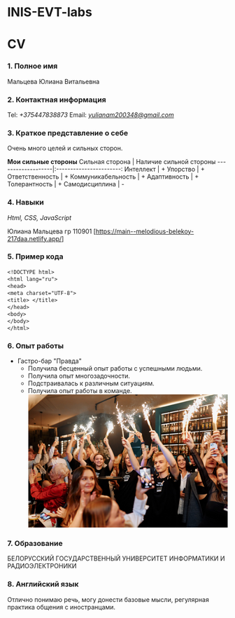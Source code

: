 # INIS-EVT-labs
# CV
### 1. Полное имя
Мальцева Юлиана Витальевна 
### 2. Контактная информация 
Tel: *+375447838873*
Email: *yulianam200348@gmail.com*
### 3. Краткое представление о себе 
Очень много целей и сильных сторон.

**Мои сильные стороны**
Сильная сторона    | Наличие сильной стороны 
-------------------|:-----------------------: 
Интеллект          |   +
Упорство           |   + 
Ответственность    |   +
Коммуникабельность |   +
Адаптивность       |   +
Толерантность      |   +
Самодисциплина     |   -

### 4. Навыки 
*Html, CSS, JavaScript*

Юлиана Мальцева гр 110901 [https://main--melodious-belekoy-217daa.netlify.app/]

### 5. Пример кода

```
<!DOCTYPE html>
<html lang="ru">
<head>
<meta charset="UTF-8">
<title> </title>
</head>
<body>
</body>
</html>
```

### 6. Опыт работы 
* Гастро-бар "Правда"
  + Получила бесценный опыт работы с успешными людьми.
  + Получила опыт многозадочности.
  + Подстраивалась к различным ситуациям.
  + Получила опыт работы в команде.
  ![Truth](/EWT/0387%20(1).jpg "Truth")

### 7. Образование 
БЕЛОРУССКИЙ ГОСУДАРСТВЕННЫЙ УНИВЕРСИТЕТ  ИНФОРМАТИКИ И РАДИОЭЛЕКТРОНИКИ

### 8. Английский язык
Отлично понимаю речь, могу донести базовые мысли, регулярная практика общения с иностранцами.
